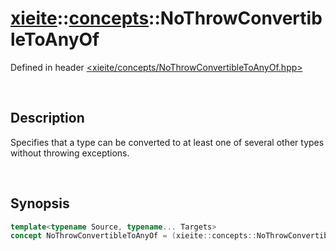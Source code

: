 # [xieite](../xieite.md)\:\:[concepts](../concepts.md)\:\:NoThrowConvertibleToAnyOf
Defined in header [<xieite/concepts/NoThrowConvertibleToAnyOf.hpp>](../../include/xieite/concepts/NoThrowConvertibleToAnyOf.hpp)

&nbsp;

## Description
Specifies that a type can be converted to at least one of several other types without throwing exceptions.

&nbsp;

## Synopsis
```cpp
template<typename Source, typename... Targets>
concept NoThrowConvertibleToAnyOf = (xieite::concepts::NoThrowConvertibleTo<Source, Targets> || ...);
```
